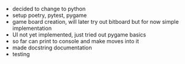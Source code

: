 - decided to change to python
- setup poetry, pytest, pygame
- game board creation, will later try out bitboard but for now simple implementation
- UI not yet implemented, just tried out pygame basics
- so far can print to console and make moves into it
- made docstring documentation
- testing
